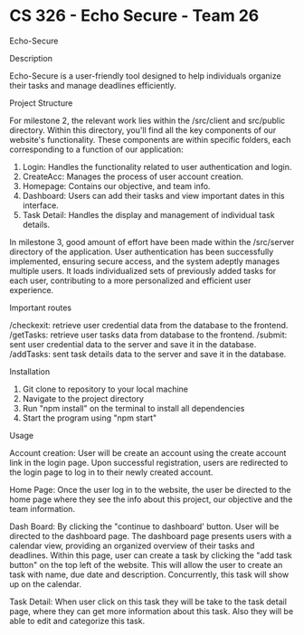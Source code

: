 # CS 326 - Echo Secure - Team 26

Echo-Secure


Description

Echo-Secure is a user-friendly tool designed to help individuals organize their tasks and manage deadlines efficiently.

Project Structure

For milestone 2, the relevant work lies within the /src/client and src/public directory. Within this directory, you'll find all the key components of our website's functionality. These components are within specific folders, each corresponding to a function of our application:

1. Login: Handles the functionality related to user authentication and login.
2. CreateAcc: Manages the process of user account creation.
3. Homepage: Contains our objective, and team info.
4. Dashboard: Users can add their tasks and view important dates in this interface.
5. Task Detail: Handles the display and management of individual task details.

In milestone 3, good amount of effort have been made within the /src/server directory of the application. User authentication has been successfully implemented, ensuring secure access, and the system adeptly manages multiple users. It loads individualized sets of previously added tasks for each user, contributing to a more personalized and efficient user experience.

Important routes

/checkexit: retrieve user credential data from the database to the frontend.
/getTasks: retrieve user tasks data from database to the frontend.
/submit: sent user credential data to the server and save it in the database.
/addTasks: sent task details data to the server and save it in the database.

Installation
1. Git clone to repository to your local machine
2. Navigate to the project directory
3. Run "npm install" on the terminal to install all dependencies
4. Start the program using "npm start"

Usage

Account creation: User will be create an account using the create account link in the login page. Upon successful registration, users are redirected to the login page to log in to their newly created account. 

Home Page: Once the user log in to the website, the user be directed to the home page where they see the info about this project, our objective and the team information. 


Dash Board: By clicking the "continue to dashboard' button. User will be directed to the dashboard page. The dashboard page presents users with a calendar view, providing an organized overview of their tasks and deadlines. Within this page, user can create a task by clicking the "add task button" on the top left of the website. This will allow the user to create an task with name, due date and description. Concurrently, this task will show up on the calendar. 

Task Detail: When user click on this task they will be take to the task detail page, where they can get more information about this task. Also they will be able to edit and categorize this task. 




